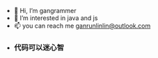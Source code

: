 - 👋 Hi, I’m gangrammer
- 👀 I’m interested in java and js 
- 📫 you can reach me ganrunlinlin@outlook.com
- ### 代码可以迷心智

<!---
gangrammer/gangrammer is a ✨ special ✨ repository because its `README.md` (this file) appears on your GitHub profile.
You can click the Preview link to take a look at your changes.
--->
